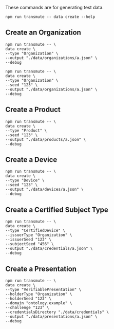 These commands are for generating test data.

```
npm run transmute -- data create --help
```

## Create an Organization

```
npm run transmute -- \
data create \
--type "Organization" \
--output "./data/organizations/a.json" \
--debug
```

```
npm run transmute -- \
data create \
--type "Organization" \
--seed "123" \
--output "./data/organizations/a.json" \
--debug
```

## Create a Product

```
npm run transmute -- \
data create \
--type "Product" \
--seed "123" \
--output "./data/products/a.json" \
--debug
```

## Create a Device

```
npm run transmute -- \
data create \
--type "Device" \
--seed "123" \
--output "./data/devices/a.json" \
--debug
```

## Create a Certified Subject Type

```
npm run transmute -- \
data create \
--type "CertifiedDevice" \
--issuerType "Organization" \
--issuerSeed "123" \
--subjectSeed "456" \
--output "./data/credentials/a.json" \
--debug
```

## Create a Presentation

```
npm run transmute -- \
data create \
--type "VerifiablePresentation" \
--holderType "Organization" \
--holderSeed "123" \
--domain "ontology.example" \
--challenge "123" \
--credentialsDirectory "./data/credentials" \
--output "./data/presentations/a.json" \
--debug
```
